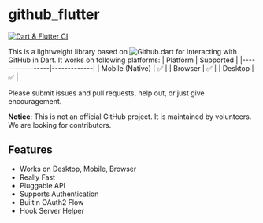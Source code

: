 # github_flutter
[![Dart & Flutter CI](https://github.com/IamPekka058/github_flutter/actions/workflows/dart.yml/badge.svg)](https://github.com/IamPekka058/github_flutter/actions/workflows/dart.yml)


This is a lightweight library based on ![Github.dart](https://github.com/SpinlockLabs/github.dart/) for interacting with GitHub in Dart. It works on following platforms:
| Platform       | Supported |
|-----------------|-------------|
| Mobile (Native)          | ✅          |
| Browser         | ✅          |
| Desktop         | ✅          |

Please submit issues and pull requests, help out, or just give encouragement.

**Notice**: This is not an official GitHub project. It is maintained by volunteers.
We are looking for contributors.

## Features

- Works on Desktop, Mobile, Browser
- Really Fast
- Pluggable API
- Supports Authentication
- Builtin OAuth2 Flow
- Hook Server Helper
